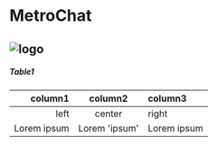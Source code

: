 # MetroChat
![logo](https://drive.google.com/file/d/1SI3Kq1vWUtpZRf7tZ8lkNkBmtW1uGR8a/view?usp=sharing)
----




##### Table1
| column1 | column2 | column3|
|----:|:----:|:----------|
| left | center | right |
| Lorem ipsum | Lorem 'ipsum' | Lorem ipsum |
